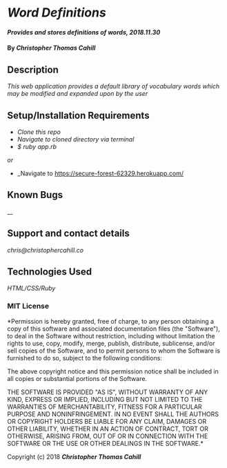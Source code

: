 # _Word Definitions_

#### _Provides and stores definitions of words, 2018.11.30_

#### By _**Christopher Thomas Cahill**_

## Description

_This web application provides a default library of vocabulary words which may be modified and expanded upon by the user_

## Setup/Installation Requirements

* _Clone this repo_
* _Navigate to cloned directory via terminal_
* _$ ruby app.rb_

_or_

* _Navigate to https://secure-forest-62329.herokuapp.com/

## Known Bugs

__

## Support and contact details

_chris@christophercahill.co_

## Technologies Used

_HTML/CSS/Ruby_

### MIT License

*Permission is hereby granted, free of charge, to any person obtaining a copy of this software and associated documentation files (the "Software"), to deal in the Software without restriction, including without limitation the rights to use, copy, modify, merge, publish, distribute, sublicense, and/or sell copies of the Software, and to permit persons to whom the Software is furnished to do so, subject to the following conditions:

The above copyright notice and this permission notice shall be included in all copies or substantial portions of the Software.

THE SOFTWARE IS PROVIDED "AS IS", WITHOUT WARRANTY OF ANY KIND, EXPRESS OR IMPLIED, INCLUDING BUT NOT LIMITED TO THE WARRANTIES OF MERCHANTABILITY, FITNESS FOR A PARTICULAR PURPOSE AND NONINFRINGEMENT. IN NO EVENT SHALL THE AUTHORS OR COPYRIGHT HOLDERS BE LIABLE FOR ANY CLAIM, DAMAGES OR OTHER LIABILITY, WHETHER IN AN ACTION OF CONTRACT, TORT OR OTHERWISE, ARISING FROM, OUT OF OR IN CONNECTION WITH THE SOFTWARE OR THE USE OR OTHER DEALINGS IN THE SOFTWARE.*

Copyright (c) 2018 **_Christopher Thomas Cahill_**
